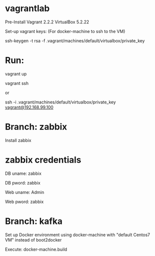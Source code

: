 # vagrantlab

Pre-Install
Vagrant 2.2.2
VirtualBox 5.2.22

Set-up vagrant keys: (For docker-machine to ssh to the VM)

ssh-keygen -t rsa -f .vagrant/machines/default/virtualbox/private_key

# Run:
vagrant up

vagrant ssh

or

ssh -i .vagrant/machines/default/virtualbox/private_key vagrant@192.168.99.100


# Branch: zabbix

Install zabbix

# zabbix credentials
DB uname: zabbix

DB pword: zabbix

Web uname: Admin

Web pword: zabbix

# Branch: kafka

Set up Docker environment using docker-machine with "default Centos7 VM" instead of boot2docker 

Execute: docker-machine.build
